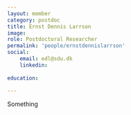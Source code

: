```yaml
---
layout: member
category: postdoc
title: Ernst Dennis Larrson
image: 
role: Postdoctoral Researcher
permalink: 'people/ernstdennislarrson'
social:
    email: edl@sdu.dk
    linkedin: 
    
education:
 
---
```


Something
